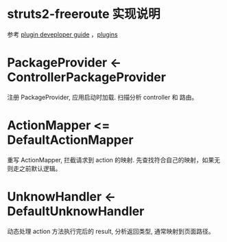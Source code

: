 struts2-freeroute 实现说明
========

参考 [plugin deveploper guide](https://cwiki.apache.org/WW/plugin-developers-guide.html)
，[plugins](https://cwiki.apache.org/WW/plugins.html)

# PackageProvider <-  ControllerPackageProvider

注册 PackageProvider, 应用启动时加载. 扫描分析 controller 和 路由。

# ActionMapper <= DefaultActionMapper

重写 ActionMapper, 拦截请求到 action 的映射. 先查找符合自己的映射，如果无则走之前默认逻辑。

# UnknowHandler <- DefaultUnknowHandler

动态处理 action 方法执行完后的 result, 分析返回类型, 通常映射到页面路径。